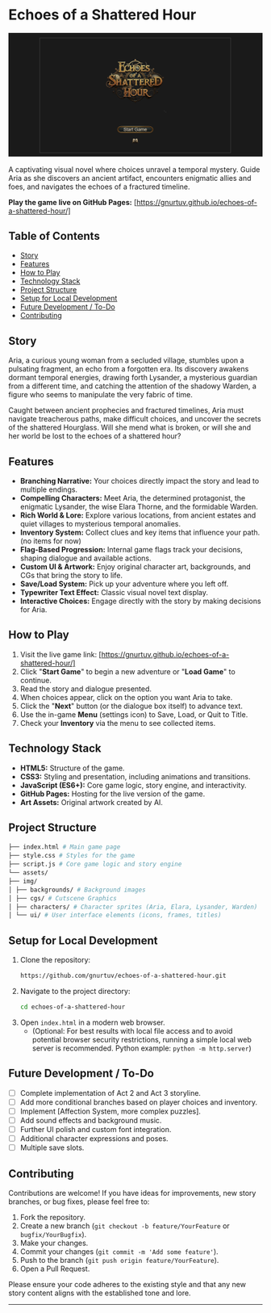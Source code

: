 # Echoes of a Shattered Hour

![Game Screenshot](screenshots/title_screenshot.png) <!-- Optional: Add a nice screenshot or promotional image -->

A captivating visual novel where choices unravel a temporal mystery. Guide Aria as she discovers an ancient artifact, encounters enigmatic allies and foes, and navigates the echoes of a fractured timeline.

**Play the game live on GitHub Pages:** [https://gnurtuv.github.io/echoes-of-a-shattered-hour/]

## Table of Contents

- [Story](#story)
- [Features](#features)
- [How to Play](#how-to-play)
- [Technology Stack](#technology-stack)
- [Project Structure](#project-structure)
- [Setup for Local Development](#setup-for-local-development)
- [Future Development / To-Do](#future-development--to-do)
- [Contributing](#contributing)

## Story

Aria, a curious young woman from a secluded village, stumbles upon a pulsating fragment, an echo from a forgotten era. Its discovery awakens dormant temporal energies, drawing forth Lysander, a mysterious guardian from a different time, and catching the attention of the shadowy Warden, a figure who seems to manipulate the very fabric of time.

Caught between ancient prophecies and fractured timelines, Aria must navigate treacherous paths, make difficult choices, and uncover the secrets of the shattered Hourglass. Will she mend what is broken, or will she and her world be lost to the echoes of a shattered hour?

## Features

*   **Branching Narrative:** Your choices directly impact the story and lead to multiple endings.
*   **Compelling Characters:** Meet Aria, the determined protagonist, the enigmatic Lysander, the wise Elara Thorne, and the formidable Warden.
*   **Rich World & Lore:** Explore various locations, from ancient estates and quiet villages to mysterious temporal anomalies.
*   **Inventory System:** Collect clues and key items that influence your path. (no items for now)
*   **Flag-Based Progression:** Internal game flags track your decisions, shaping dialogue and available actions.
*   **Custom UI & Artwork:** Enjoy original character art, backgrounds, and CGs that bring the story to life.
*   **Save/Load System:** Pick up your adventure where you left off.
*   **Typewriter Text Effect:** Classic visual novel text display.
*   **Interactive Choices:** Engage directly with the story by making decisions for Aria.

## How to Play

1.  Visit the live game link: [https://gnurtuv.github.io/echoes-of-a-shattered-hour/]
2.  Click "**Start Game**" to begin a new adventure or "**Load Game**" to continue.
3.  Read the story and dialogue presented.
4.  When choices appear, click on the option you want Aria to take.
5.  Click the "**Next**" button (or the dialogue box itself) to advance text.
6.  Use the in-game **Menu** (settings icon) to Save, Load, or Quit to Title.
7.  Check your **Inventory** via the menu to see collected items.

## Technology Stack

*   **HTML5:** Structure of the game.
*   **CSS3:** Styling and presentation, including animations and transitions.
*   **JavaScript (ES6+):** Core game logic, story engine, and interactivity.
*   **GitHub Pages:** Hosting for the live version of the game.
*   **Art Assets:** Original artwork created by AI.

## Project Structure

```bash
├── index.html # Main game page
├── style.css # Styles for the game
├── script.js # Core game logic and story engine
└── assets/
├── img/
│ ├── backgrounds/ # Background images
│ ├── cgs/ # Cutscene Graphics
│ ├── characters/ # Character sprites (Aria, Elara, Lysander, Warden)
│ └── ui/ # User interface elements (icons, frames, titles)
```

## Setup for Local Development

1.  Clone the repository:
    ```bash
    https://github.com/gnurtuv/echoes-of-a-shattered-hour.git
    ```
2.  Navigate to the project directory:
    ```bash
    cd echoes-of-a-shattered-hour
    ```
3.  Open `index.html` in a modern web browser.
    *   (Optional: For best results with local file access and to avoid potential browser security restrictions, running a simple local web server is recommended. Python example: `python -m http.server`)

## Future Development / To-Do

*   [ ] Complete implementation of Act 2 and Act 3 storyline.
*   [ ] Add more conditional branches based on player choices and inventory.
*   [ ] Implement [Affection System, more complex puzzles].
*   [ ] Add sound effects and background music.
*   [ ] Further UI polish and custom font integration.
*   [ ] Additional character expressions and poses.
*   [ ] Multiple save slots.

## Contributing

Contributions are welcome! If you have ideas for improvements, new story branches, or bug fixes, please feel free to:

1.  Fork the repository.
2.  Create a new branch (`git checkout -b feature/YourFeature` or `bugfix/YourBugfix`).
3.  Make your changes.
4.  Commit your changes (`git commit -m 'Add some feature'`).
5.  Push to the branch (`git push origin feature/YourFeature`).
6.  Open a Pull Request.

Please ensure your code adheres to the existing style and that any new story content aligns with the established tone and lore.

---
